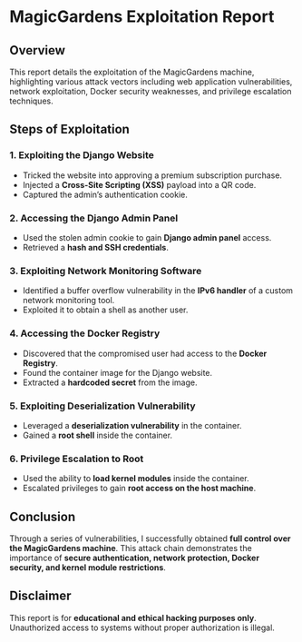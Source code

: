 # MagicGardens Exploitation Report

## Overview
This report details the exploitation of the MagicGardens machine, highlighting various attack vectors including web application vulnerabilities, network exploitation, Docker security weaknesses, and privilege escalation techniques.

## Steps of Exploitation

### 1. Exploiting the Django Website
- Tricked the website into approving a premium subscription purchase.
- Injected a **Cross-Site Scripting (XSS)** payload into a QR code.
- Captured the admin’s authentication cookie.

### 2. Accessing the Django Admin Panel
- Used the stolen admin cookie to gain **Django admin panel** access.
- Retrieved a **hash and SSH credentials**.

### 3. Exploiting Network Monitoring Software
- Identified a buffer overflow vulnerability in the **IPv6 handler** of a custom network monitoring tool.
- Exploited it to obtain a shell as another user.

### 4. Accessing the Docker Registry
- Discovered that the compromised user had access to the **Docker Registry**.
- Found the container image for the Django website.
- Extracted a **hardcoded secret** from the image.

### 5. Exploiting Deserialization Vulnerability
- Leveraged a **deserialization vulnerability** in the container.
- Gained a **root shell** inside the container.

### 6. Privilege Escalation to Root
- Used the ability to **load kernel modules** inside the container.
- Escalated privileges to gain **root access on the host machine**.

## Conclusion
Through a series of vulnerabilities, I successfully obtained **full control over the MagicGardens machine**. This attack chain demonstrates the importance of **secure authentication, network protection, Docker security, and kernel module restrictions**.

## Disclaimer
This report is for **educational and ethical hacking purposes only**. Unauthorized access to systems without proper authorization is illegal.
